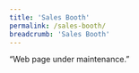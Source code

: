 ```yaml
---
title: 'Sales Booth'
permalink: /sales-booth/
breadcrumb: 'Sales Booth'
---
```

“Web page under maintenance.”
